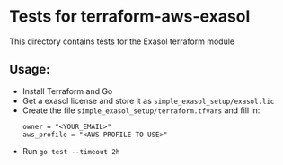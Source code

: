 # Tests for terraform-aws-exasol

This directory contains tests for the Exasol terraform module

## Usage:

* Install Terraform and Go
* Get a exasol license and store it as `simple_exasol_setup/exasol.lic`
* Create the file `simple_exasol_setup/terraform.tfvars` and fill in:
  ```
  owner = "<YOUR_EMAIL>"
  aws_profile = "<AWS PROFILE TO USE>"
  ```
* Run `go test --timeout 2h`
